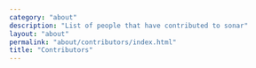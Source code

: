 ```yaml
---
category: "about"
description: "List of people that have contributed to sonar"
layout: "about"
permalink: "about/contributors/index.html"
title: "Contributors"
---
```

